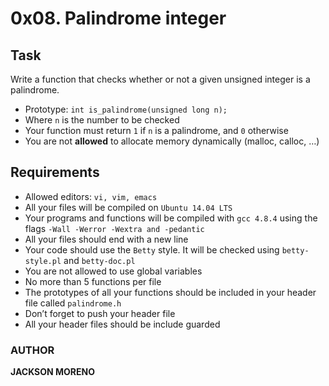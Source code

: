 # 0x08. Palindrome integer

## Task

Write a function that checks whether or not a given unsigned integer is a palindrome.

+ Prototype: `int is_palindrome(unsigned long n);`
+ Where `n` is the number to be checked
+ Your function must return `1` if `n` is a palindrome, and `0` otherwise
+ You are not **allowed** to allocate memory dynamically (malloc, calloc, …)

## Requirements

+ Allowed editors: `vi, vim, emacs`
+ All your files will be compiled on `Ubuntu 14.04 LTS`
+ Your programs and functions will be compiled with `gcc 4.8.4` using the flags `-Wall -Werror -Wextra and -pedantic`
+ All your files should end with a new line
+ Your code should use the `Betty` style. It will be checked using `betty-style.pl` and `betty-doc.pl`
+ You are not allowed to use global variables
+ No more than 5 functions per file
+ The prototypes of all your functions should be included in your header file called `palindrome.h`
+ Don’t forget to push your header file
+ All your header files should be include guarded

### AUTHOR

**JACKSON MORENO**
